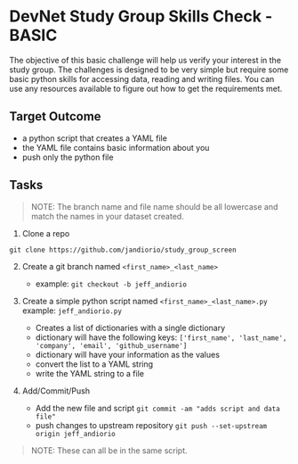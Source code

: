 # DevNet Study Group Skills Check - BASIC

The objective of this basic challenge will help us verify your interest in the study group.  The challenges is designed to be very simple but require some basic python skills for accessing data, reading and writing files.  You can use any resources available to figure out how to get the requirements met.

## Target Outcome
- a python script that creates a YAML file
- the YAML file contains basic information about you
- push only the python file

## Tasks

> NOTE: The branch name and file name should be all lowercase and match the names in your dataset created.

1. Clone a repo

```
git clone https://github.com/jandiorio/study_group_screen
```

2. Create a git branch named `<first_name>_<last_name>`

    - example:  `git checkout -b jeff_andiorio`

3. Create a simple python script named `<first_name>_<last_name>.py` example: `jeff_andiorio.py`
    - Creates a list of dictionaries with a single dictionary
    - dictionary will have the following keys:  `['first_name', 'last_name', 'company', 'email', 'github_username']`
    - dictionary will have your information as the values
    - convert the list to a YAML string
    - write the YAML string to a file


4. Add/Commit/Push
    - Add the new file and script `git commit -am "adds script and data file"`
    - push changes to upstream repository `git push --set-upstream origin jeff_andiorio`

> NOTE: These can all be in the same script.